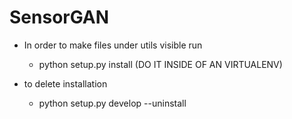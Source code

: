 # SensorGAN

* In order to make files under utils visible run
    * python setup.py install (DO IT INSIDE OF AN VIRTUALENV)

* to delete installation 
    * python setup.py develop --uninstall